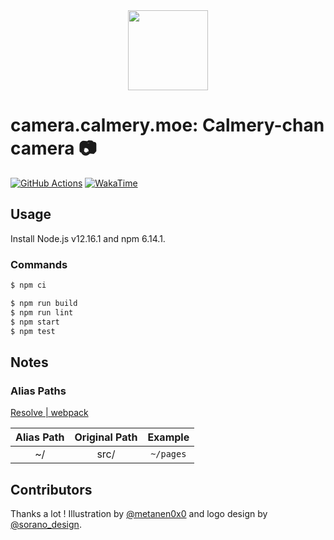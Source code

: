 <div align="center">
  <img src="https://user-images.githubusercontent.com/12670155/75626669-b5579400-5c0c-11ea-87c9-d03f2083a06e.jpg" height="128"/>
</div>

# camera.calmery.moe: Calmery-chan camera :camera:

[![GitHub Actions](https://github.com/calmery-chan/camera.calmery.moe/workflows/GitHub%20Actions/badge.svg)](https://github.com/calmery-chan/calmery.moe/actions)
[![WakaTime](https://wakatime.com/badge/github/calmery-chan/camera.calmery.moe.svg)](https://wakatime.com/badge/github/calmery-chan/camera.calmery.moe)

## Usage

Install Node.js v12.16.1 and npm 6.14.1.

### Commands

```bash
$ npm ci
```

```bash
$ npm run build
$ npm run lint
$ npm start
$ npm test
```

## Notes

### Alias Paths

[Resolve | webpack](https://webpack.js.org/configuration/resolve/#resolvealias)

| Alias Path | Original Path |  Example  |
| :--------: | :-----------: | :-------: |
|     ~/     |     src/      | `~/pages` |

## Contributors

Thanks a lot ! Illustration by [@metanen0x0](https://twitter.com/metanen0x0) and logo design by [@sorano_design](https://twitter.com/sorano_design).
